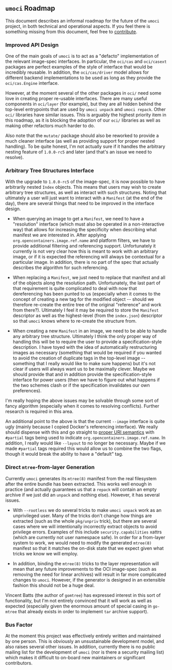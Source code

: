 ## `umoci` Roadmap ##

This document describes an informal roadmap for the future of the `umoci`
project, in both technical and operational aspects. If you feel there is
something missing from this document, feel free to
[contribute][contributing.md].

[contributing.md]: /CONTRIBUTING.md

### Improved API Design ###

One of the main goals of `umoci` is to act as a "defacto" implementation of the
relevant image-spec interfaces. In particular, the `oci/cas` and `oci/casext`
packages are perfect examples of the style of interface that would be
incredibly reusable. In addition, the `oci/cas/driver` model allows for
different backend implementations to be used as long as they provide the
`oci/cas.Engine` interface.

However, at the moment several of the other packages in `oci/` need some love
in creating proper re-usable interfaces. There are many useful components in
`oci/layer` (for example), but they are all hidden behind the top-level
entrypoints that are used by `umoci unpack` and `umoci repack`. Other `oci/`
libraries have similar issues. This is arguably the highest priority item in
this roadmap, as it is blocking the adoption of our `oci/` libraries as well as
making other refactors much harder to do.

Also note that the `mutate/` package should also be reworked to provide a much
cleaner interface (as well as providing support for proper nested handling). To
be quite honest, I'm not actually sure if it handles the arbitrary nesting
feature of `1.0.0-rc5` and later (and that's an issue we need to resolve).

### Arbitrary Tree Structures Interface ###

With the upgrade to `1.0.0-rc5` of the image-spec, it is now possible to have
arbitrarily nested `Index` objects. This means that users may wish to create
arbitrary tree structures, as well as interact with such structures. Noting
that ultimately a user will just want to interact with a `Manifest` (at the end
of the day), there are several things that need to be improved in the interface
design.

* When querying an image to get a `Manifest`, we need to have a "resolution"
  interface (which must also be operated in a non-interactive way) that allows
  for increasing the specificity when describing what manifest we are
  interested in. After applying `org.opencontainers.image.ref.name` and
  platform filters, we have to provide additional filtering and referencing
  support. Unfortunately it currently is not very clear how this is meant to
  work with an arbitrary image, or if it is expected the referencing will
  always be contextual for a particular image. In addition, there is no part of
  the spec that actually describes the algorithm for such referencing.

* When replacing a `Manifest`, we just need to replace that manifest and all of
  the objects along the resolution path. Unfortunately, the last part of that
  requirement is quite complicated to deal with now that dereferencing has been
  punted to us (especially when it comes to the concept of creating a new tag
  for the modified object -- should we therefore re-create the entire tree of
  the original "reference" and work from there?). Ultimately I feel it may be
  required to store the `Manifest` descriptor as well as the highest-level
  (from the `index.json`) descriptor so that `umoci` knows where to re-create
  the structure from.

* When creating a new `Manifest` in an image, we need to be able to handle any
  arbitrary tree structure. Ultimately I think the only proper way of handling
  this will be to require the user to provide a specification-style
  description. I have toyed with the idea of automatically restructuring images
  as necessary (something that would be required if you wanted to avoid the
  creation of duplicate tags in the top-level image -- something that I really
  would like to make sure happens) but it's not clear if users will always want
  us to be maximally clever. Maybe we should provide that and in addition
  provide the specification-style interface for power users (then we have to
  figure out what happens if the two schemes clash or if the specification
  invalidates our own preferences).

I'm really hoping the above issues may be solvable through some sort of fancy
algorithm (especially when it comes to resolving conflicts). Further research
is required in this area.

An additional point to the above is that the current `--image` interface is
quite ugly (mainly because I copied Docker's referencing interface). We really
should dispense with this and go straight to [proper URI semantics][rfc3986]
with `#partial` tags being used to indicate `org.opencontainers.image.ref.name`.
In addition, I really would like `--layout` to no longer be necessary. Maybe if
we made `#partial` tags required this would allow us to combine the two flags,
though it would break the ability to have a "default" tag.

[rfc3986]: https://tools.ietf.org/html/rfc3986

### Direct `mtree`-from-layer Generation ###

Currently `umoci` generates its `mtree(8)` manifest from the real filesystem
after the entire bundle has been extracted. This works well enough in practice
(and actually guarantees us that a `repack` will contain an empty archive if we
just did an `unpack` and nothing else). However, it has several issues.

* With `--rootless` we do several tricks to make `umoci unpack` work as an
  unprivileged user. Many of the tricks don't change how things are extracted
  (such as the whole `pkg/unpriv` trick), but there are several cases where we
  will intentionally incorrectly extract objects to avoid privilege errors.
  Examples of this include `security.capabilities` xattrs (which are currently
  not user namespace safe). In order for a from-layer system to work, we would
  need to modify the generated `mtree(8)` manifest so that it matches the
  on-disk state that we expect given what tricks we know we will employ.

* In addition, binding the `mtree(8)` tricks to the layer representation will
  mean that any future improvements to the OCI image-spec (such as removing the
  need for linear archives) will result in far more complicated changes to
  `umoci`. However, if the generator is designed in an extensible fashion this
  should not be a huge deal.

Vincent Batts (the author of `gomtree`) has expressed interest in this sort of
functionality, but I'm not entirely convinced that it will work as well as
expected (especially given the enormous amount of special casing in `go-mtree`
that already exists in order to implement `tar` archive support).

### Bus Factor ###

At the moment this project was effectively entirely written and maintained by
one person. This is obviously an unsustainable development model, and also
raises several other issues. In addition, currently there is no public mailing
list for the development of `umoci` (nor is there a security mailing list)
which makes it difficult to on-board new maintainers or significant
contributors.
